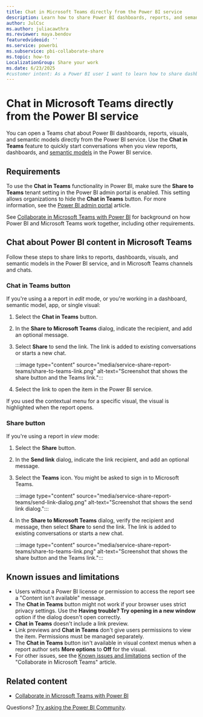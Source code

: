 ```yaml
---
title: Chat in Microsoft Teams directly from the Power BI service
description: Learn how to share Power BI dashboards, reports, and semantic models directly to Microsoft Teams from the Power BI service.
author: JulCsc
ms.author: juliacawthra
ms.reviewer: maya.bendov
featuredvideoid: ''
ms.service: powerbi
ms.subservice: pbi-collaborate-share
ms.topic: how-to
LocalizationGroup: Share your work
ms.date: 6/23/2025
#customer intent: As a Power BI user I want to learn how to share dashboards, repoorts and semantic models.
---
```


# Chat in Microsoft Teams directly from the Power BI service

You can open a Teams chat about Power BI dashboards, reports, visuals, and semantic models directly from the Power BI service. Use the **Chat in Teams** feature to quickly start conversations when you view reports, dashboards, and [semantic models](../connect-data/service-dataset-details-page.md#supported-actions) in the Power BI service.

## Requirements

To use the **Chat in Teams** functionality in Power BI, make sure the **Share to Teams** tenant setting in the Power BI admin portal is enabled. This setting allows organizations to hide the **Chat in Teams** button. For more information, see the [Power BI admin portal](/fabric/admin/service-admin-portal-export-sharing#enable-microsoft-teams-integration-in-the-power-bi-service) article.

See [Collaborate in Microsoft Teams with Power BI](service-collaborate-microsoft-teams.md) for background on how Power BI and Microsoft Teams work together, including other requirements.

## Chat about Power BI content in Microsoft Teams

Follow these steps to share links to reports, dashboards, visuals, and semantic models in the Power BI service, and in Microsoft Teams channels and chats.

### Chat in Teams button

If you're using a a report in *edit* mode, or you're working in a dashboard, semantic model, app, or single visual: 

1. Select the **Chat in Teams** button.
1. In the **Share to Microsoft Teams** dialog, indicate the recipient, and add an optional message.
2. Select **Share** to send the link. The link is added to existing conversations or starts a new chat.

    :::image type="content" source="media/service-share-report-teams/share-to-teams-link.png" alt-text="Screenshot that shows the share button and the Teams link.":::

1. Select the link to open the item in the Power BI service.

If you used the contextual menu for a specific visual, the visual is highlighted when the report opens.

### Share button

If you're using a report in *view* mode: 

1. Select the **Share** button.
1. In the **Send link** dialog, indicate the link recipient, and add an optional message.
1. Select the **Teams** icon. You might be asked to sign in to Microsoft Teams.

    :::image type="content" source="media/service-share-report-teams/send-link-dialog.png" alt-text="Screenshot that shows the send link dialog.":::

1. In the **Share to Microsoft Teams** dialog, verify the recipient and message, then select **Share** to send the link. The link is added to existing conversations or starts a new chat.

    :::image type="content" source="media/service-share-report-teams/share-to-teams-link.png" alt-text="Screenshot that shows the share button and the Teams link.":::
   
## Known issues and limitations

* Users without a Power BI license or permission to access the report see a "Content isn't available" message.
* The **Chat in Teams** button might not work if your browser uses strict privacy settings. Use the **Having trouble? Try opening in a new window** option if the dialog doesn't open correctly.
* **Chat in Teams** doesn't include a link preview.
* Link previews and **Chat in Teams** don't give users permissions to view the item. Permissions must be managed separately.
* The **Chat in Teams** button isn't available in visual context menus when a report author sets **More options** to **Off** for the visual.
* For other issues, see the [Known issues and limitations](service-collaborate-microsoft-teams.md#known-issues-and-limitations) section of the "Collaborate in Microsoft Teams" article.

## Related content

* [Collaborate in Microsoft Teams with Power BI](service-collaborate-microsoft-teams.md)

Questions? [Try asking the Power BI Community](https://community.powerbi.com/).

